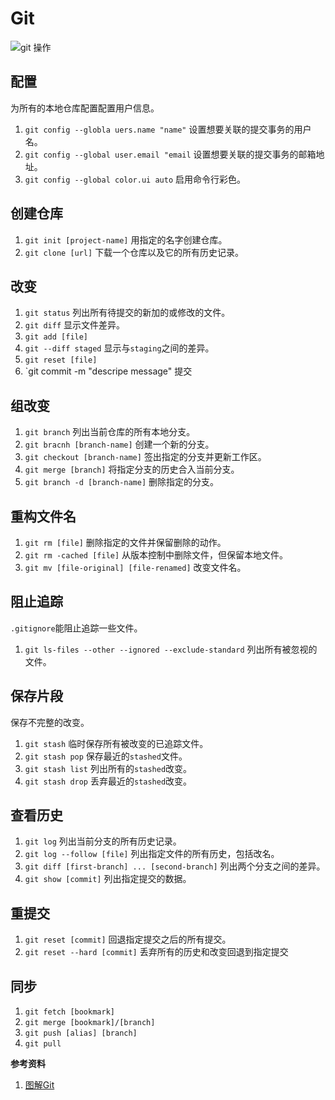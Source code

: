 # Git

![git 操作](./img/git-operations.png "git 操作")

## 配置

为所有的本地仓库配置配置用户信息。
1. `git config --globla uers.name "name"` 设置想要关联的提交事务的用户名。
2. `git config --global user.email "email` 设置想要关联的提交事务的邮箱地址。
3. `git config --global color.ui auto` 启用命令行彩色。

## 创建仓库

1. `git init [project-name]` 用指定的名字创建仓库。
2. `git clone [url]` 下载一个仓库以及它的所有历史记录。

## 改变

1. `git status` 列出所有待提交的新加的或修改的文件。
2. `git diff` 显示文件差异。
3. `git add [file]` 
4. `git --diff staged` 显示与`staging`之间的差异。
5. `git reset [file]` 
6. `git commit -m "descripe message" 提交

## 组改变

1. `git branch` 列出当前仓库的所有本地分支。
2. `git bracnh [branch-name]` 创建一个新的分支。
3. `git checkout [branch-name]` 签出指定的分支并更新工作区。
4. `git merge [branch]` 将指定分支的历史合入当前分支。
5. `git branch -d [branch-name]` 删除指定的分支。

## 重构文件名

1. `git rm [file]` 删除指定的文件并保留删除的动作。
2. `git rm -cached [file]` 从版本控制中删除文件，但保留本地文件。
3. `git mv [file-original] [file-renamed]` 改变文件名。


## 阻止追踪

`.gitignore`能阻止追踪一些文件。
1. `git ls-files --other --ignored --exclude-standard` 列出所有被忽视的文件。

## 保存片段

保存不完整的改变。
1. `git stash` 临时保存所有被改变的已追踪文件。
2. `git stash pop` 保存最近的`stashed`文件。
3. `git stash list` 列出所有的`stashed`改变。
4. `git stash drop` 丢弃最近的`stashed`改变。

## 查看历史

1. `git log` 列出当前分支的所有历史记录。
2. `git log --follow [file]` 列出指定文件的所有历史，包括改名。
3. `git diff [first-branch] ... [second-branch]` 列出两个分支之间的差异。
4. `git show [commit]` 列出指定提交的数据。


## 重提交

1. `git reset [commit]` 回退指定提交之后的所有提交。
2. `git reset --hard [commit]` 丢弃所有的历史和改变回退到指定提交

## 同步

1. `git fetch [bookmark]` 
2. `git merge [bookmark]/[branch]`
3. `git push [alias] [branch]` 
4. `git pull`

**参考资料**

1. [图解Git](http://marklodato.github.io/visual-git-guide/index-zh-cn.html '图解Git')